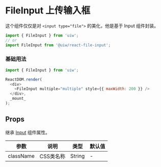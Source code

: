 FileInput 上传输入框
===

这个组件仅仅是对 `<input type="file">` 的美化，他是基于 Input 组件封装。

```jsx
import { FileInput } from 'uiw';
// or
import FileInput from '@uiw/react-file-input';
```

### 基础用法

<!--DemoStart,bgWhite,codePen--> 
```js
import { FileInput } from 'uiw';

ReactDOM.render(
  <div>
    <FileInput multiple="multiple" style={{ maxWidth: 200 }} />
  </div>,
  _mount_
);
```
<!--End-->

## Props

继承 [Input](#/components/input) 组件属性。

| 参数 | 说明 | 类型 | 默认值 |
|--------- |-------- |--------- |-------- |
| className | CSS类名称 | String | - |
